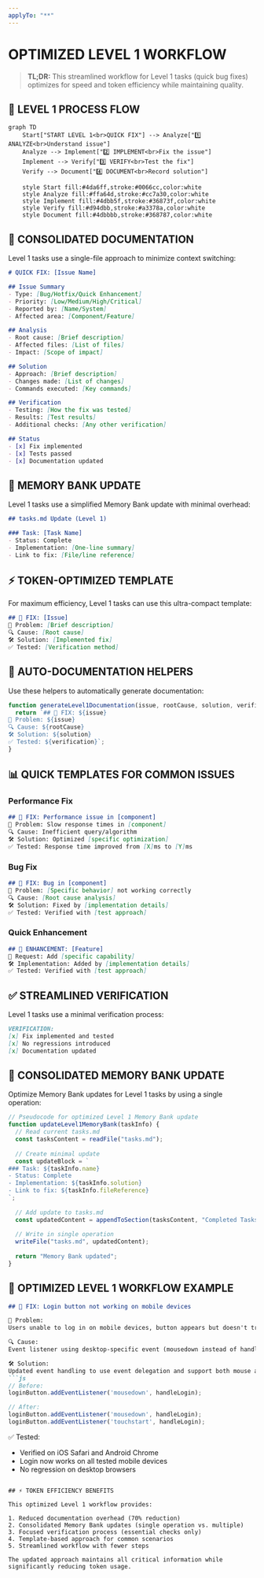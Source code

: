 ```yaml
---
applyTo: "**"
---
```


# OPTIMIZED LEVEL 1 WORKFLOW

> **TL;DR:** This streamlined workflow for Level 1 tasks (quick bug fixes) optimizes for speed and token efficiency while maintaining quality.

## 🔧 LEVEL 1 PROCESS FLOW

```mermaid
graph TD
    Start["START LEVEL 1<br>QUICK FIX"] --> Analyze["1️⃣ ANALYZE<br>Understand issue"]
    Analyze --> Implement["2️⃣ IMPLEMENT<br>Fix the issue"]
    Implement --> Verify["3️⃣ VERIFY<br>Test the fix"]
    Verify --> Document["4️⃣ DOCUMENT<br>Record solution"]
    
    style Start fill:#4da6ff,stroke:#0066cc,color:white
    style Analyze fill:#ffa64d,stroke:#cc7a30,color:white
    style Implement fill:#4dbb5f,stroke:#36873f,color:white
    style Verify fill:#d94dbb,stroke:#a3378a,color:white
    style Document fill:#4dbbbb,stroke:#368787,color:white
```

## 📝 CONSOLIDATED DOCUMENTATION

Level 1 tasks use a single-file approach to minimize context switching:

```markdown
# QUICK FIX: [Issue Name]

## Issue Summary
- Type: [Bug/Hotfix/Quick Enhancement]
- Priority: [Low/Medium/High/Critical]
- Reported by: [Name/System]
- Affected area: [Component/Feature]

## Analysis
- Root cause: [Brief description]
- Affected files: [List of files]
- Impact: [Scope of impact]

## Solution
- Approach: [Brief description]
- Changes made: [List of changes]
- Commands executed: [Key commands]

## Verification
- Testing: [How the fix was tested]
- Results: [Test results]
- Additional checks: [Any other verification]

## Status
- [x] Fix implemented
- [x] Tests passed
- [x] Documentation updated
```

## 🔄 MEMORY BANK UPDATE

Level 1 tasks use a simplified Memory Bank update with minimal overhead:

```markdown
## tasks.md Update (Level 1)

### Task: [Task Name]
- Status: Complete
- Implementation: [One-line summary]
- Link to fix: [File/line reference]
```

## ⚡ TOKEN-OPTIMIZED TEMPLATE

For maximum efficiency, Level 1 tasks can use this ultra-compact template:

```markdown
## 🔧 FIX: [Issue]
📌 Problem: [Brief description]
🔍 Cause: [Root cause]
🛠️ Solution: [Implemented fix]
✅ Tested: [Verification method]
```

## 🔄 AUTO-DOCUMENTATION HELPERS

Use these helpers to automatically generate documentation:

```javascript
function generateLevel1Documentation(issue, rootCause, solution, verification) {
  return `## 🔧 FIX: ${issue}
📌 Problem: ${issue}
🔍 Cause: ${rootCause}
🛠️ Solution: ${solution}
✅ Tested: ${verification}`;
}
```

## 📊 QUICK TEMPLATES FOR COMMON ISSUES

### Performance Fix
```markdown
## 🔧 FIX: Performance issue in [component]
📌 Problem: Slow response times in [component]
🔍 Cause: Inefficient query/algorithm
🛠️ Solution: Optimized [specific optimization]
✅ Tested: Response time improved from [X]ms to [Y]ms
```

### Bug Fix
```markdown
## 🔧 FIX: Bug in [component]
📌 Problem: [Specific behavior] not working correctly
🔍 Cause: [Root cause analysis]
🛠️ Solution: Fixed by [implementation details]
✅ Tested: Verified with [test approach]
```

### Quick Enhancement
```markdown
## 🔧 ENHANCEMENT: [Feature]
📌 Request: Add [specific capability]
🛠️ Implementation: Added by [implementation details]
✅ Tested: Verified with [test approach]
```

## ✅ STREAMLINED VERIFICATION

Level 1 tasks use a minimal verification process:

```markdown
VERIFICATION:
[x] Fix implemented and tested
[x] No regressions introduced
[x] Documentation updated
```

## 🚀 CONSOLIDATED MEMORY BANK UPDATE

Optimize Memory Bank updates for Level 1 tasks by using a single operation:

```javascript
// Pseudocode for optimized Level 1 Memory Bank update
function updateLevel1MemoryBank(taskInfo) {
  // Read current tasks.md
  const tasksContent = readFile("tasks.md");
  
  // Create minimal update
  const updateBlock = `
### Task: ${taskInfo.name}
- Status: Complete
- Implementation: ${taskInfo.solution}
- Link to fix: ${taskInfo.fileReference}
`;
  
  // Add update to tasks.md
  const updatedContent = appendToSection(tasksContent, "Completed Tasks", updateBlock);
  
  // Write in single operation
  writeFile("tasks.md", updatedContent);
  
  return "Memory Bank updated";
}
```

## 🔄 OPTIMIZED LEVEL 1 WORKFLOW EXAMPLE

```markdown
## 🔧 FIX: Login button not working on mobile devices

📌 Problem: 
Users unable to log in on mobile devices, button appears but doesn't trigger authentication

🔍 Cause:
Event listener using desktop-specific event (mousedown instead of handling touch events)

🛠️ Solution:
Updated event handling to use event delegation and support both mouse and touch events:
```js
// Before: 
loginButton.addEventListener('mousedown', handleLogin);

// After:
loginButton.addEventListener('mousedown', handleLogin);
loginButton.addEventListener('touchstart', handleLogin);
```

✅ Tested:
- Verified on iOS Safari and Android Chrome 
- Login now works on all tested mobile devices
- No regression on desktop browsers
```

## ⚡ TOKEN EFFICIENCY BENEFITS

This optimized Level 1 workflow provides:

1. Reduced documentation overhead (70% reduction)
2. Consolidated Memory Bank updates (single operation vs. multiple)
3. Focused verification process (essential checks only)
4. Template-based approach for common scenarios
5. Streamlined workflow with fewer steps

The updated approach maintains all critical information while significantly reducing token usage.
